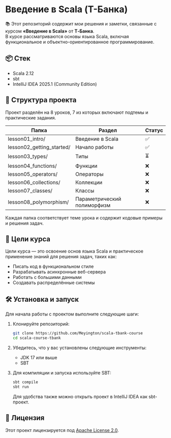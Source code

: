 # Введение в Scala (Т-Банка)

📚 Этот репозиторий содержит мои решения и заметки, связанные с курсом **«Введение в Scala»** от **Т‑Банка**.  
В курсе рассматриваются основы языка Scala, включая функциональное и объектно-ориентированное программирование.


## 📦 Стек

- Scala 2.12
- sbt
- IntelliJ IDEA 2025.1 (Community Edition)

## 📂 Структура проекта

Проект разделён на 8 уроков, 7 из которых включают подтемы и практические задания.

| Папка                       | Раздел                      | Статус |
|-----------------------------|-----------------------------|--------|
|   lesson01_intro/           | Введение в Scala            | ✅ |
|   lesson02_getting_started/ | Начало работы               | ✅ |
|   lesson03_types/           | Типы                        | ⏳ |
|   lesson04_functions/       | Функции                     | ❌ |
|   lesson05_operators/       | Операторы                   | ❌ |
|   lesson06_collections/     | Коллекции                   | ❌ |
|   lesson07_classes/         | Классы                      | ❌ |
|   lesson08_polymorphism/    | Параметрический полиморфизм | ❌ |

Каждая папка соответствует теме урока и содержит кодовые примеры и решения задач.

## 🧠 Цели курса

Цели курса — это освоение основ языка Scala и практическое применение знаний для решения задач, таких как:

- Писать код в функциональном стиле
- Разрабатывать асинхронные веб-сервера
- Работать с большими данными
- Создавать распределённые системы

## 🛠️ Установка и запуск

Для начала работы с проектом выполните следующие шаги:

1. Клонируйте репозиторий:

    ```bash
    git clone https://github.com/Meyington/scala-tbank-course
    cd scala-course-tbank
    ```

2. Убедитесь, что у вас установлены следующие инструменты:

    - JDK 17 или выше
    - SBT

3. Для компиляции и запуска используйте SBT:

    ```bash
    sbt compile
    sbt run
    ```

    Для удобства также можно открыть проект в IntelliJ IDEA как sbt-проект.

## 📄 Лицензия

Этот проект лицензируется под [Apache License 2.0](https://www.apache.org/licenses/LICENSE-2.0).


